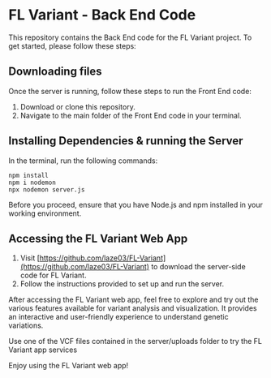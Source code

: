# FL Variant - Back End Code

This repository contains the Back End code for the FL Variant project. To get started, please follow these steps:

## Downloading files

Once the server is running, follow these steps to run the Front End code:

1. Download or clone this repository.
2. Navigate to the main folder of the Front End code in your terminal.

## Installing Dependencies & running the Server

In the terminal, run the following commands:

```shell
npm install
npm i nodemon
npx nodemon server.js
```

Before you proceed, ensure that you have Node.js and npm installed in your working environment.

## Accessing the FL Variant Web App

1. Visit [https://github.com/laze03/FL-Variant](https://github.com/laze03/FL-Variant) to download the server-side code for FL Variant.
2. Follow the instructions provided to set up and run the server.

After accessing the FL Variant web app, feel free to explore and try out the various features available for variant analysis and visualization. It provides an interactive and user-friendly experience to understand genetic variations.

Use one of the VCF files contained in the server/uploads folder to try the FL Variant app services

Enjoy using the FL Variant web app!
